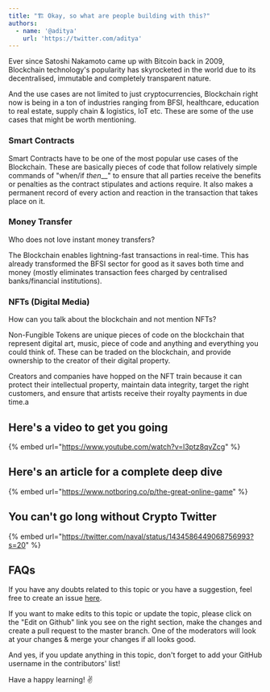 ```yaml
---
title: "🏗 Okay, so what are people building with this?"
authors:
  - name: '@aditya'
    url: 'https://twitter.com/aditya'
---
```


Ever since Satoshi Nakamoto came up with Bitcoin back in 2009, Blockchain technology's popularity has skyrocketed in the world due to its decentralised, immutable and completely transparent nature.

And the use cases are not limited to just cryptocurrencies, Blockchain right now is being in a ton of industries ranging from BFSI, healthcare, education to real estate, supply chain & logistics, IoT etc. These are some of the use cases that might be worth mentioning.

### Smart Contracts

Smart Contracts have to be one of the most popular use cases of the Blockchain. These are basically pieces of code that follow relatively simple commands of "when/if _then_\_\_" to ensure that all parties receive the benefits or penalties as the contract stipulates and actions require. It also makes a permanent record of every action and reaction in the transaction that takes place on it.

### Money Transfer

Who does not love instant money transfers?

The Blockchain enables lightning-fast transactions in real-time. This has already transformed the BFSI sector for good as it saves both time and money (mostly eliminates transaction fees charged by centralised banks/financial institutions).&#x20;

### NFTs (Digital Media)

How can you talk about the blockchain and not mention NFTs?

Non-Fungible Tokens are unique pieces of code on the blockchain that represent digital art, music, piece of code and anything and everything you could think of. These can be traded on the blockchain, and provide ownership to the creator of their digital property.

Creators and companies have hopped on the NFT train because it can protect their intellectual property, maintain data integrity, target the right customers, and ensure that artists receive their royalty payments in due time.a

## Here's a video to get you going

{% embed url="https://www.youtube.com/watch?v=l3ptz8qvZcg" %}

## Here's an article for a complete deep dive

{% embed url="https://www.notboring.co/p/the-great-online-game" %}

## You can't go long without Crypto Twitter

{% embed url="https://twitter.com/naval/status/1434586449068756993?s=20" %}

## FAQs

If you have any doubts related to this topic or you have a suggestion, feel free to create an issue [here](https://github.com/SuperteamDAO/ground-zero/issues).

If you want to make edits to this topic or update the topic, please click on the "Edit on Github" link you see on the right section, make the changes and create a pull request to the master branch. One of the moderators will look at your changes & merge your changes if all looks good.

And yes, if you update anything in this topic, don't forget to add your GitHub username in the contributors' list!

Have a happy learning! ✌️
